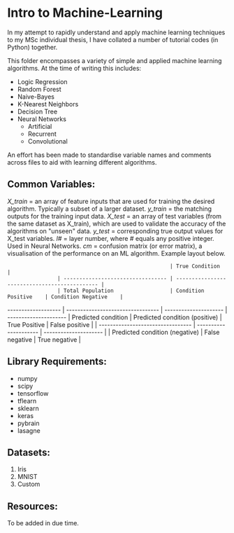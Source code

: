 
# Intro to Machine-Learning
In my attempt to rapidly understand and apply machine learning techniques to my MSc individual thesis, I have collated a number of tutorial codes (in Python) together.

This folder encompasses a variety of simple and applied machine learning algorithms. At the time of writing this includes:
* Logic Regression
* Random Forest
* Naive-Bayes
* K-Nearest Neighbors
* Decision Tree
* Neural Networks
	- Artificial
	- Recurrent
	- Convolutional

An effort has been made to standardise variable names and comments across files to aid with learning different algorithms.

## Common Variables:
*X_train* = an array of feature inputs that are used for training the desired algorithm. Typically a subset of a larger dataset.
*y_train* = the matching outputs for the training input data.
*X_test* = an array of test variables (from the same dataset as X_train), which are used to validate the accuracy of the algorithms on "unseen" data.
*y_test* = corresponding true output values for X_test variables.
*l#* = layer number, where # equals any positive integer. Used in Neural Networks.
*cm* = confusion matrix (or error matrix), a visualisation of the performance on an ML algorithm. Example layout below.

														| True Condition								|
					| --------------------------------- | --------------------------------------------- |
					| Total Population					| Condition Positive	| Condition Negative	|
------------------- | --------------------------------- | --------------------- | --------------------- |
Predicted condition	| Predicted condition (positive)	| True Positive			| False positive		|
					| --------------------------------- | --------------------- | --------------------- |
					| Predicted condition (negative)	| False negative		| True negative			|

## Library Requirements:
+ numpy
+ scipy
+ tensorflow
+ tflearn
+ sklearn
+ keras
+ pybrain
+ lasagne

## Datasets:
1. Iris
2. MNIST
3. Custom

## Resources:
To be added in due time.
